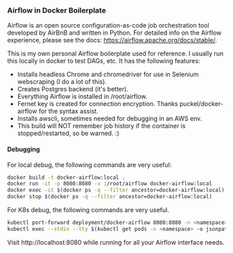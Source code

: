### Airflow in Docker Boilerplate

Airflow is an open source configuration-as-code job orchestration tool developed by AirBnB and written in Python. For detailed info on the Airflow experience, please see the docs: https://airflow.apache.org/docs/stable/.

This is my own personal Airflow boilerplate used for reference. I usually run this locally in docker to test DAGs, etc. It has the following features:
- Installs headless Chrome and chromedriver for use in Selenium webscraping (I do a lot of this).
- Creates Postgres backend (it's better).
- Everything Airflow is installed in /root/airflow.
- Fernet key is created for connection encryption. Thanks puckel/docker-airflow for the syntax assist.
- Installs awscli, sometimes needed for debugging in an AWS env.
- This build will NOT remember job history if the container is stopped/restarted, so be warned. :)


#### Debugging

For local debug, the following commands are very useful:
```bash
docker build -t docker-airflow:local .
docker run -it -p 8080:8080 -v :/root/airflow docker-airflow:local
docker exec -it $(docker ps -q --filter ancestor=docker-airflow:local) /bin/bash
docker stop $(docker ps -q --filter ancestor=docker-airflow:local)
```

For K8s debug, the following commands are very useful.
```bash
kubectl port-forward deployment/docker-airflow 8080:8080 -n <namespace>
kubectl exec --stdin --tty $(kubectl get pods -n <namespace> -o jsonpath="{.items[0].metadata.name}") -n <namespace> -- /bin/bash 
```

Visit http://localhost:8080 while running for all your Airflow interface needs.